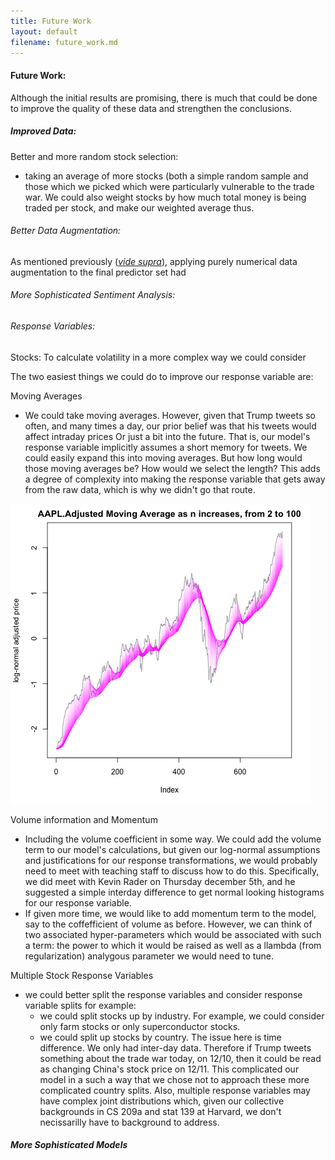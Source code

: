 ```yaml
---
title: Future Work 
layout: default
filename: future_work.md
--- 
```


#### Future Work:

Although the initial results are promising, there is much that could be done to improve the quality of these data and strengthen the conclusions. 

##### Improved Data: 

Better and more random stock selection:
 - taking an average of more stocks (both a simple random sample and those which we picked which were particularly vulnerable to the trade war. We could also weight stocks by how much total money is being traded per stock, and make our weighted average thus.

###### Better Data Augmentation:

As mentioned previously ([*vide supra*](models.md)), applying purely numerical data augmentation to the final predictor set had

###### More Sophisticated Sentiment Analysis:

###### 

###### Response Variables:

Stocks:
To calculate volatility in a more complex way we could consider 

The two easiest things we could do to improve our response variable are:

Moving Averages
 - We could take moving averages. However, given that Trump tweets so often, and many times a day, our prior belief was that his tweets would affect intraday prices Or just a bit into the future. That is, our model's response variable implicitly assumes a short memory for tweets. We could easily expand this into moving averages. But how long would those moving averages be? How would we select the length? This adds a degree of complexity into making the response variable that gets away from the raw data, which is why we didn't go that route.
 
 ![](stocks/moving_avg_plots/AAPL_movavg.png)

 
 Volume information and Momentum
 - Including the volume coefficient in some way. We could add the volume term to our model's calculations, but given our log-normal assumptions and justifications for our response transformations, we would probably need to meet with teaching staff to discuss how to do this. Specifically, we did meet with Kevin Rader on Thursday december 5th, and he suggested a simple interday difference to get normal looking histograms for our response variable.
 - If given more time, we would like to add momentum term to the model, say to the coffefficient of volume as before. However, we can think of two associated hyper-parameters which would be associated with such a term: the power to which it would be raised as well as a llambda (from regularization) analygous parameter we would need to tune.

Multiple Stock Response Variables
 - we could better split the response variables and consider response variable splits for example:
    - we could split stocks up by industry. For example, we could consider only farm stocks or only superconductor stocks.
    - we could split up stocks by country. The issue here is time difference. We only had inter-day data. Therefore if Trump tweets something about the trade war today, on 12/10, then it could be read as changing China's stock price on 12/11. This complicated our model in a such a way that we chose not to approach these more complicated country splits. Also, multiple response variables may have complex joint distributions which, given our collective backgrounds in CS 209a and stat 139 at Harvard, we don't necissarilly have to background to address.

##### More Sophisticated Models
